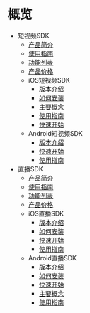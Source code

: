 # 概览


* 短视频SDK
    * [产品简介](/uvideo_sdk/short_sdk/intro)
    * [使用指南](/uvideo_sdk/short_sdk/guide)
    * [功能列表](/uvideo_sdk/short_sdk/functions)
    * [产品价格](/uvideo_sdk/short_sdk/price)
    * iOS短视频SDK
        * [版本介绍](/uvideo_sdk/short_sdk/ios/intro)
        * [如何安装](/uvideo_sdk/short_sdk/ios/install)
        * [主要概念](/uvideo_sdk/short_sdk/ios/concept)
        * [使用指南](/uvideo_sdk/short_sdk/ios/guide)
        * [快速开始](/uvideo_sdk/short_sdk/ios/start)
    * Android短视频SDK
        * [版本介绍](/uvideo_sdk/short_sdk/android/intro)
        * [快速开始](/uvideo_sdk/short_sdk/android/start)
        * [使用指南](/uvideo_sdk/short_sdk/android/guide)
* 直播SDK
    * [产品简介](/uvideo_sdk/live_sdk/intro)
    * [使用指南](/uvideo_sdk/live_sdk/guide)
    * [功能列表](/uvideo_sdk/live_sdk/functions)
    * [产品价格](/uvideo_sdk/live_sdk/price)
    * iOS直播SDK
        * [版本介绍](/uvideo_sdk/live_sdk/ios/start)
        * [如何安装](/uvideo_sdk/live_sdk/ios/install)
        * [快速开始](/uvideo_sdk/live_sdk/ios/intro)
        * [使用指南](/uvideo_sdk/live_sdk/ios/guide)   
    * Android直播SDK
        * [版本介绍](/uvideo_sdk/live_sdk/android/intro)
        * [如何安装](/uvideo_sdk/live_sdk/android/install)
        * [快速开始](/uvideo_sdk/live_sdk/android/start)
        * [主要概念](/uvideo_sdk/live_sdk/android/concept)
        * [使用指南](/uvideo_sdk/live_sdk/android/guide)
   
